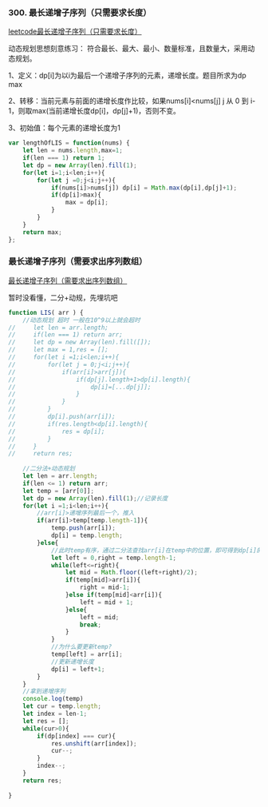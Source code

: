 ### 300. 最长递增子序列（只需要求长度）
[leetcode最长递增子序列（只需要求长度）](https://leetcode-cn.com/problems/longest-increasing-subsequence/)

动态规划思想刻意练习：
符合最长、最大、最小、数量标准，且数量大，采用动态规划。

1、定义：dp[i]为以i为最后一个递增子序列的元素，递增长度。题目所求为dp max

2、转移：当前元素与前面的递增长度作比较，如果nums[i]<nums[j] j 从 0 到 i-1，则取max(当前递增长度dp[i]，dp[j]+1)，否则不变。

3、初始值：每个元素的递增长度为1

```js
var lengthOfLIS = function(nums) {
    let len = nums.length,max=1;
    if(len === 1) return 1;
    let dp = new Array(len).fill(1);
    for(let i=1;i<len;i++){
        for(let j =0;j<i;j++){
            if(nums[i]>nums[j]) dp[i] = Math.max(dp[i],dp[j]+1);
            if(dp[i]>max){
                max = dp[i];
            }
        }
    }
    return max;
};
```

### 最长递增子序列（需要求出序列数组）
[最长递增子序列（需要求出序列数组）](https://www.nowcoder.com/practice/9cf027bf54714ad889d4f30ff0ae5481?tpId=188&&tqId=38586&rp=1&ru=/activity/oj&qru=/ta/job-code-high-week/question-ranking)

暂时没看懂，二分+动规，先埋坑吧

```js
function LIS( arr ) {
    //动态规划 超时 一般在10^9以上就会超时
//     let len = arr.length;
//     if(len === 1) return arr;
//     let dp = new Array(len).fill([]);
//     let max = 1,res = [];
//     for(let i =1;i<len;i++){
//         for(let j = 0;j<i;j++){
//             if(arr[i]>arr[j]){
//                 if(dp[j].length+1>dp[i].length){
//                     dp[i]=[...dp[j]];
//                 }
//             }
//         }
//         dp[i].push(arr[i]);
//         if(res.length<dp[i].length){
//             res = dp[i];
//         }
//     }
//     return res;
    
    //二分法+动态规划
    let len = arr.length;
    if(len <= 1) return arr;
    let temp = [arr[0]];
    let dp = new Array(len).fill(1);//记录长度
    for(let i =1;i<len;i++){
        //arr[i]>递增序列最后一个，推入 
        if(arr[i]>temp[temp.length-1]){
            temp.push(arr[i]);
            dp[i] = temp.length;
        }else{
            //此时temp有序，通过二分法查找arr[i]在temp中的位置，即可得到dp[i]的最长递增长度
            let left = 0,right = temp.length-1;
            while(left<=right){
                let mid = Math.floor((left+right)/2);
                if(temp[mid]>arr[i]){
                    right = mid-1;
                }else if(temp[mid]<arr[i]){
                    left = mid + 1;
                }else{
                    left = mid;
                    break;
                }
            }
            //为什么要更新temp?
            temp[left] = arr[i];
            //更新递增长度
            dp[i] = left+1;
        }
    }
    //拿到递增序列
    console.log(temp)
    let cur = temp.length;
    let index = len-1;
    let res = [];
    while(cur>0){
        if(dp[index] === cur){
            res.unshift(arr[index]);
            cur--;
        }
        index--;
    }
    return res;
    
}
```
